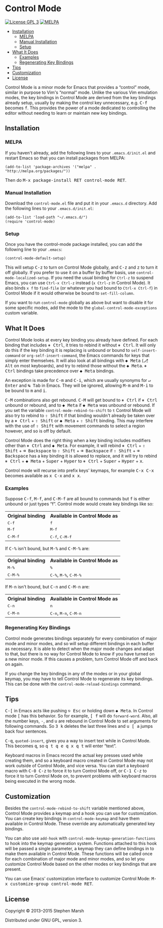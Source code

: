 Control Mode
============

[![License GPL 3](https://img.shields.io/badge/license-GPL_3-green.svg)](http://www.gnu.org/licenses/gpl-3.0.txt)
[![MELPA](http://melpa.org/packages/control-mode-badge.svg)](http://melpa.org/#/control-mode)

* [Installation](#installation)
  * [MELPA](#melpa)
  * [Manual Installation](#manual-installation)
  * [Setup](#setup)
* [What It Does](#what-it-does)
  * [Examples](#examples)
  * [Regenerating Key Bindings](#regenerating-key-bindings)
* [Tips](#tips)
* [Customization](#customization)
* [License](#license)

Control Mode is a minor mode for Emacs that provides a “control” mode,
similar in purpose to Vim's “normal” mode. Unlike the various Vim emulation
modes, the key bindings in Control Mode are derived from the key bindings
already setup, usually by making the control key unnecessary,
e.g. <kbd>C-f</kbd> becomes <kbd>f</kbd>. This provides the power of a mode
dedicated to controlling the editor without needing to learn or maintain new
key bindings.

Installation
------------

### MELPA

If you haven't already, add the following lines to your `.emacs.d/init.el`
and restart Emacs so that you can install packages from MELPA:

```emacs-lisp
(add-to-list 'package-archives '("melpa" . "http://melpa.org/packages/"))
```

Then do <kbd>M-x package-install RET control-mode RET</kbd>.

### Manual Installation

Download the `control-mode.el` file and put it in your `.emacs.d`
directory. Add the following lines to your `.emacs.d/init.el`:

```emacs-lisp
(add-to-list 'load-path "~/.emacs.d/")
(require 'control-mode)
```

### Setup

Once you have the control-mode package installed, you can add the following
line to your `.emacs`:

```emacs-lisp
(control-mode-default-setup)
```

This will setup <kbd>C-z</kbd> to turn on Control Mode globally, and
<kbd>C-z</kbd> and <kbd>z</kbd> to turn it off globally. If you prefer to
use it on a buffer by buffer basis, use `control-mode-localized-setup`. If
you need the usual binding for `Ctrl-z` to suspend Emacs, you can use
`Ctrl-x Ctrl-z` instead (`x Ctrl-z` in Control Mode). It also binds `x f` to
`find-file` (or whatever you had bound to `Ctrl-x Ctrl-f`) in Control Mode
if it would otherwise be bound to `set-fill-column`.

If you want to run `control-mode` globally as above but want to disable it for
some specific modes, add the mode to the `global-control-mode-exceptions` custom
variable.

What It Does
------------

Control Mode looks at every key binding you already have defined. For each
binding that includes <kbd>⎈ Ctrl</kbd>, it tries to rebind it without
<kbd>⎈ Ctrl</kbd>. It will only do this if the key binding it is replacing
is unbound or bound to `self-insert-command` or `org-self-insert-command`,
the Emacs commands for keys that simply enter themselves. It will also look
at all bindings with <kbd>◆ Meta</kbd> (<kbd>⎇ Alt</kbd> on most keyboards),
and try to rebind those without the <kbd>◆ Meta</kbd>. <kbd>⎈ Ctrl</kbd>
bindings take precedence over <kbd>◆ Meta</kbd> bindings.

An exception is made for <kbd>C-m</kbd> and <kbd>C-i</kbd>, which are
usually synonyms for <kbd>↵ Enter</kbd> and <kbd>↹ Tab</kbd> in Emacs. They
will be ignored, allowing <kbd>M-m</kbd> and <kbd>M-i</kbd> to be bound to
<kbd>m</kbd> and <kbd>i</kbd>.

<kbd>C-M</kbd> combinations also get rebound. <kbd>C-M</kbd> will get bound
to <kbd>⎈ Ctrl</kbd> if <kbd>⎈ Ctrl</kbd> unbound or rebound, and to <kbd>◆
Meta</kbd> if <kbd>◆ Meta</kbd> was unbound or rebound. If you set the
variable `control-mode-rebind-to-shift` to `t` Control Mode will also try to
rebind to <kbd>⇧ Shift</kbd> if that binding wouldn't already be taken over
by a <kbd>⎈ Ctrl</kbd> + <kbd>⇧ Shift</kbd> or <kbd>◆ Meta</kbd> + <kbd>⇧
Shift</kbd> binding. This may interfere with the use of <kbd>⇧ Shift</kbd>
with movement commands to select a region however, and so is off by default.

Control Mode does the right thing when a key binding includes modifiers
other than <kbd>⎈ Ctrl</kbd> and <kbd>◆ Meta</kbd>. For example, it will
rebind <kbd>⎈ Ctrl</kbd> + <kbd>⇧ Shift</kbd> + <kbd>⌫ Backspace</kbd> to
<kbd>⇧ Shift</kbd> + <kbd>⌫ Backspace</kbd> if <kbd>⇧ Shift</kbd> + <kbd>⌫
Backspace</kbd> has a key binding it is allowed to replace, and it will try
to rebind <kbd>⎈ Ctrl</kbd> + <kbd>◆ Meta</kbd> + <kbd>Super</kbd> +
<kbd>Hyper</kbd> to <kbd>⎈ Ctrl</kbd> + <kbd>Super</kbd> +
<kbd>Hyper</kbd> + <kbd>x</kbd>.

Control mode will recurse into prefix keys' keymaps, for example <kbd>C-x
C-x</kbd> becomes available as <kbd>x C-x</kbd> and <kbd>x x</kbd>.

### Examples

Suppose <kbd>C-f</kbd>, <kbd>M-f</kbd>, and <kbd>C-M-f</kbd> are all bound
to commands but <kbd>f</kbd> is either unbound or just types “f”. Control
mode would create key bindings like so:

<table>
<tr><th>Original binding</th><th>Available in Control Mode as</th></tr>
<tr><td><kbd>C-f</kbd></td><td><kbd>f</kbd></td></tr>
<tr><td><kbd>M-f</kbd></td><td><kbd>M-f</kbd></td></tr>
<tr><td><kbd>C-M-f</kbd></td><td><kbd>C-f</kbd>, <kbd>C-M-f</kbd></td></tr>
</table>

If <kbd>C-%</kbd> isn't bound, but <kbd>M-%</kbd> and <kbd>C-M-%</kbd> are:

<table>
<tr><th>Original binding</th><th>Available in Control Mode as</th></tr>
<tr><td><kbd>M-%</kbd></td><td><kbd>%</kbd></td></tr>
<tr>
  <td><kbd>C-M-%</kbd></td>
  <td><kbd>C-%</kbd>, <kbd>M-%</kbd>, <kbd>C-M-%</kbd></td>
</tr>
</table>

If <kbd>M-n</kbd> isn't bound, but <kbd>C-n</kbd> and <kbd>C-M-n</kbd> are:

<table>
<tr><th>Original binding</th><th>Available in Control Mode as</th></tr>
<tr><td><kbd>C-n</kbd></td><td><kbd>n</kbd></td></tr>
<tr>
  <td><kbd>C-M-n</kbd></td>
  <td><kbd>C-n</kbd>, <kbd>M-n</kbd>, <kbd>C-M-n</kbd></td>
</tr>
</table>

### Regenerating Key Bindings

Control mode generates bindings separately for every combination of major
mode and minor modes, and so will setup different bindings in each buffer as
necessary. It is able to detect when the major mode changes and adapt to
that, but there is no way for Control Mode to know if you have turned on a
new minor mode. If this causes a problem, turn Control Mode off and back on
again.

If you change the key bindings in any of the modes or in your global keymap,
you may have to tell Control Mode to regenerate its key bindings. This can
be done with the `control-mode-reload-bindings` command.

Tips
----

<kbd>C-[</kbd> in Emacs acts like pushing <kbd>⎋ Esc</kbd> or holding down
<kbd>◆ Meta</kbd>. In Control mode <kbd>[</kbd> has this behavior. So for
example, <kbd>[ f</kbd> will do `forward-word`. Also, all the number keys,
<kbd>-</kbd>, and <kbd>u</kbd> are rebound in Control Mode to set arguments
for following commands. So <kbd>3 k</kbd> deletes the last three lines and
<kbd>u [ a</kbd> jumps back four sentences.

<kbd>C-q</kbd>, `quoted-insert`, gives you a way to insert text while in
Control Mode. This becomes <kbd>q</kbd>, so <kbd>q t q e q x q t</kbd> will
enter “text”.

Keyboard macros in Emacs record the actual key presses used while creating
them, and so a keyboard macro created in Control Mode may not work outside
of Control Mode, and vice versa. You can start a keyboard macro with
<kbd>C-0 C-z</kbd> to force it to turn Control Mode off, or <kbd>C-1
C-z</kbd> to force it to turn Control Mode on, to prevent problems with
keyboard macros being executed in the wrong mode.

Customization
-------------

Besides the `control-mode-rebind-to-shift` variable mentioned above, Control
Mode provides a keymap and a hook you can use for customization. You can
create key bindings in `control-mode-keymap` and have them available in
Control Mode. These override any automatically generated key bindings.

You can also use `add-hook` with `control-mode-keymap-generation-functions`
to hook into the keymap generation system. Functions attached to this hook
will be passed a single parameter, a keymap they can define bindings in to
make them available in Control Mode. These functions will be called once for
each combination of major mode and minor modes, and so let you customize
Control Mode based on the other modes or key bindings that are present.

You can use Emacs' customization interface to customize Control Mode:
<kbd>M-x customize-group control-mode RET</kbd>.

License
-------

Copyright © 2013–2015 Stephen Marsh

Distributed under GNU GPL, version 3.
